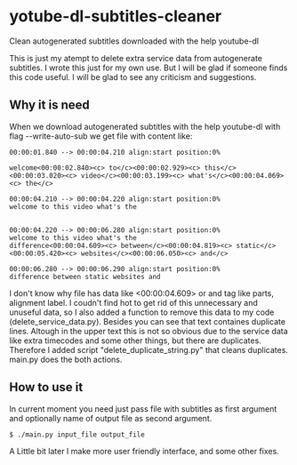 # yotube-dl-subtitles-cleaner
Clean autogenerated subtitles downloaded with the help youtube-dl

This is just my atempt to delete extra service data from autogenerate subtitles. I wrote this just for my own use. But I will be glad if someone finds this code useful. I will be glad to see any criticism and suggestions.

## Why it is need

When we download autogenerated subtitles with the help youtube-dl with flag --write-auto-sub we get file with content like:
```
00:00:01.840 --> 00:00:04.210 align:start position:0%
 
welcome<00:00:02.840><c> to</c><00:00:02.929><c> this</c><00:00:03.020><c> video</c><00:00:03.199><c> what's</c><00:00:04.069><c> the</c>

00:00:04.210 --> 00:00:04.220 align:start position:0%
welcome to this video what's the
 

00:00:04.220 --> 00:00:06.280 align:start position:0%
welcome to this video what's the
difference<00:00:04.609><c> between</c><00:00:04.819><c> static</c><00:00:05.420><c> websites</c><00:00:06.050><c> and</c>

00:00:06.280 --> 00:00:06.290 align:start position:0%
difference between static websites and
```

I don't know why file has data like <00:00:04.609> or <c> and </c> tag like parts, alignment label. I coudn't find hot to get rid of this unnecessary and unuseful data, so I also added a function to remove this data to my code (delete_service_data.py). Besides you can see that text containes duplicate lines. Altough in the upper text this is not so obvious due to the service data like extra timecodes and some other things, but there are duplicates. Therefore I added script "delete_duplicate_string.py" that cleans duplicates. main.py does the both actions.

## How to use it

In current moment you need just pass file with subtitles as first argument and optionally name of output file as second argument. 

```
$ ./main.py input_file output_file
```

A Little bit later I make more user friendly interface, and some other fixes.  
